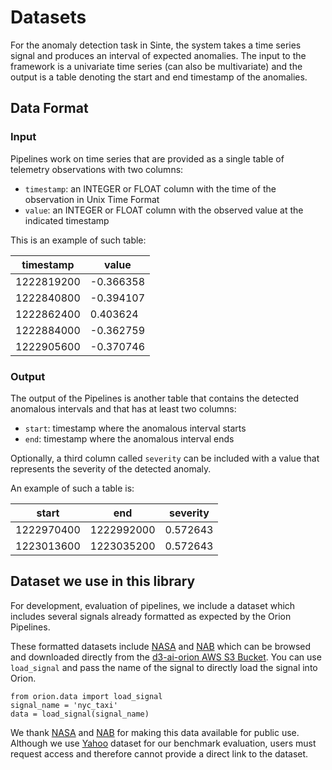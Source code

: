 # Datasets

For the anomaly detection task in Sinte, the system takes a time series signal and produces an interval of expected anomalies. The input to the framework is a univariate time series (can also be multivariate) and the output is a table denoting the start and end timestamp of the anomalies.

## Data Format

### Input 

Pipelines work on time series that are provided as a single table of telemetry
observations with two columns:

* ``timestamp``: an INTEGER or FLOAT column with the time of the observation in Unix Time Format
* ``value``: an INTEGER or FLOAT column with the observed value at the indicated timestamp

This is an example of such table:

|  timestamp |     value |
|------------|-----------|
| 1222819200 | -0.366358 |
| 1222840800 | -0.394107 |
| 1222862400 |  0.403624 |
| 1222884000 | -0.362759 |
| 1222905600 | -0.370746 |

### Output

The output of the Pipelines is another table that contains the detected anomalous
intervals and that has at least two columns:

* ``start``: timestamp where the anomalous interval starts
* ``end``: timestamp where the anomalous interval ends

Optionally, a third column called ``severity`` can be included with a value that represents the
severity of the detected anomaly.

An example of such a table is:

|      start |        end | severity |
|------------|------------|----------|
| 1222970400 | 1222992000 | 0.572643 |
| 1223013600 | 1223035200 | 0.572643 |


## Dataset we use in this library

For development, evaluation of pipelines, we include a dataset which includes several signals already formatted as expected by the Orion Pipelines.

These formatted datasets include [NASA](https://github.com/khundman/telemanom) and [NAB](https://github.com/numenta/NAB/tree/master/data) which can be browsed and downloaded directly from the [d3-ai-orion AWS S3 Bucket](https://d3-ai-orion.s3.amazonaws.com/index.html). You can use `load_signal` and pass the name of the signal to directly load the signal into Orion. 

```python3
from orion.data import load_signal
signal_name = 'nyc_taxi'
data = load_signal(signal_name)
```


We thank [NASA](https://github.com/khundman/telemanom) and [NAB](https://github.com/numenta/NAB/tree/master/data) for making this data available for public use. Although we use [Yahoo](https://webscope.sandbox.yahoo.com/catalog.php?datatype=s&did=70) dataset for our benchmark evaluation, users must request access and therefore cannot provide a direct link to the dataset.